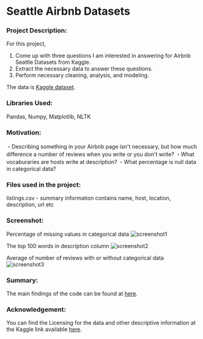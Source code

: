 # Seattle Airbnb Datasets

### Project Description:
For this project, 
1. Come up with three questions I am interested in answering for Airbnb Seattle Datasets from Kaggle.
2. Extract the necessary data to answer these questions.
3. Perform necessary cleaning, analysis, and modeling.

The data is [Kaggle dataset](https://www.kaggle.com/airbnb/seattle/data).

### Libraries Used:
Pandas, Numpy, Matplotlib, NLTK

### Motivation:
・Describing something in your Airbnb page isn't necessary, but how much difference a number of reviews when you write or you don't write?
・What vocaburaries are hosts write at description?
・What percentage is null data in categorical data?

### Files used in the project:
listings.csv - summary information contains name, host, location, description, url etc

### Screenshot:

Percentage of missing values in categorical data
![screenshot1](https://user-images.githubusercontent.com/26545820/74226146-60a4b580-4cff-11ea-90d2-e3a7cdfd1d3e.png)

The top 100 words in description column
![screenshot2](https://user-images.githubusercontent.com/26545820/74226202-7f0ab100-4cff-11ea-94c8-51bef694aaeb.png)

Average of number of reviews with or without categorical data
![screenshot3](https://user-images.githubusercontent.com/26545820/74226225-88941900-4cff-11ea-866e-e1ce3c25cb17.png)

### Summary:
The main findings of the code can be found at [here]().

### Acknowledgement:
You can find the Licensing for the data and other descriptive information at the Kaggle link available [here](https://www.kaggle.com/airbnb/seattle).
